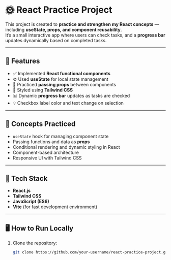 # 🌞 React Practice Project

This project is created to **practice and strengthen my React concepts** — including **useState, props, and component reusability**.  
It’s a small interactive app where users can check tasks, and a **progress bar** updates dynamically based on completed tasks.

---

## 🚀 Features

- ✅ Implemented **React functional components**
- ⚙️ Used **useState** for local state management
- 🔁 Practiced **passing props** between components
- 🎨 Styled using **Tailwind CSS**
- 📊 Dynamic **progress bar** updates as tasks are checked
- 💡 Checkbox label color and text change on selection

---

## 🧠 Concepts Practiced

- `useState` hook for managing component state  
- Passing functions and data as **props**  
- Conditional rendering and dynamic styling in React  
- Component-based architecture  
- Responsive UI with Tailwind CSS  

---

## 🧩 Tech Stack

- **React.js**
- **Tailwind CSS**
- **JavaScript (ES6)**
- **Vite** (for fast development environment)

---

## 🖥️ How to Run Locally

1. Clone the repository:
   ```bash
   git clone https://github.com/your-username/react-practice-project.git
